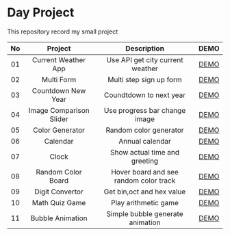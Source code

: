 # Day Project

This repository record my small project

| No  |         Project         |              Description               |                                  DEMO                                  |
| :-: | :---------------------: | :------------------------------------: | :--------------------------------------------------------------------: |
| 01  |   Current Weather App   |    Use API get city current weather    |   [DEMO](https://day-project.zkhsin.now.sh/Current%20Weather%20App/)   |
| 02  |       Multi Form        |        Multi step sign up form         |       [DEMO](https://day-project.zkhsin.now.sh/Multi%20Form/)       |
| 03  |   Countdown New Year    |        Coundtdown to next year         |   [DEMO](https://day-project.zkhsin.now.sh/Countdown%20New%20Year/)    |
| 04  | Image Comparison Slider |     Use progress bar change image      | [DEMO](https://day-project.zkhsin.now.sh/Image%20Comparison%20Slider/) |
| 05  |     Color Generator     |         Random color generator         |      [DEMO](https://day-project.zkhsin.now.sh/Color%20Generator/)      |
| 06  |        Calendar         |            Annual calendar             |          [DEMO](https://day-project.zkhsin.now.sh/Calendar/)           |
| 07  |          Clock          |     Show actual time and greeting      |            [DEMO](https://day-project.zkhsin.now.sh/Clock/)            |
| 08  |   Random Color Board    | Hover board and see random color track |   [DEMO](https://day-project.zkhsin.now.sh/Random%20Color%20Board/)    |
| 09  |     Digit Convertor     |       Get bin,oct and hex value        |      [DEMO](https://day-project.zkhsin.now.sh/Digit%20Convertor/)      |
| 10  |     Math Quiz Game      |          Play arithmetic game          |     [DEMO](https://day-project.zkhsin.now.sh/Math%20Quiz%20Game/)      |
| 11  |    Bubble Animation     |    Simple bubble generate animation    |     [DEMO](https://day-project.zkhsin.now.sh/Bubble%20Animation/)      |
